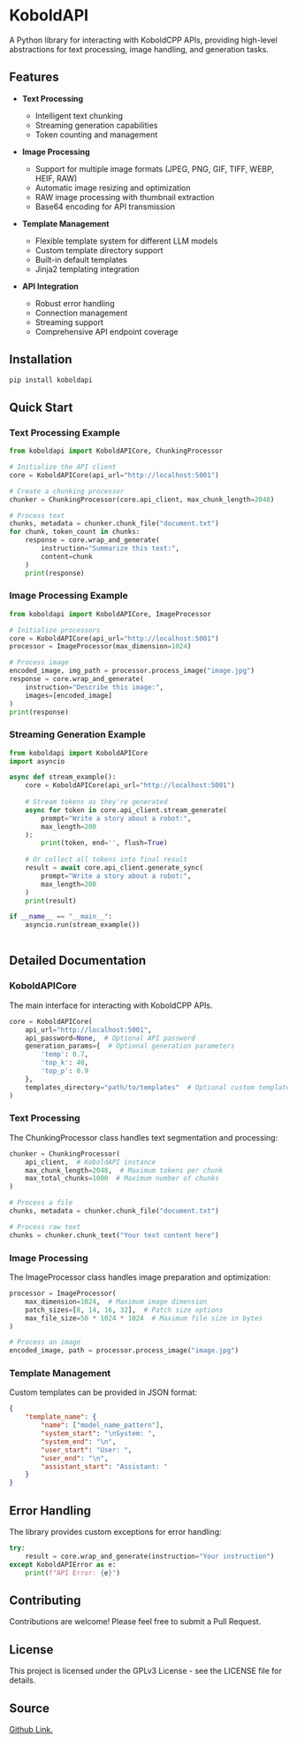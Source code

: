 # KoboldAPI

A Python library for interacting with KoboldCPP APIs, providing high-level abstractions for text processing, image handling, and generation tasks.

## Features

- **Text Processing**
  - Intelligent text chunking 
  - Streaming generation capabilities
  - Token counting and management

- **Image Processing**
  - Support for multiple image formats (JPEG, PNG, GIF, TIFF, WEBP, HEIF, RAW)
  - Automatic image resizing and optimization
  - RAW image processing with thumbnail extraction
  - Base64 encoding for API transmission

- **Template Management**
  - Flexible template system for different LLM models
  - Custom template directory support
  - Built-in default templates
  - Jinja2 templating integration

- **API Integration**
  - Robust error handling
  - Connection management
  - Streaming support
  - Comprehensive API endpoint coverage

## Installation

```bash
pip install koboldapi
```

## Quick Start

### Text Processing Example

```python
from koboldapi import KoboldAPICore, ChunkingProcessor

# Initialize the API client
core = KoboldAPICore(api_url="http://localhost:5001")

# Create a chunking processor
chunker = ChunkingProcessor(core.api_client, max_chunk_length=2048)

# Process text
chunks, metadata = chunker.chunk_file("document.txt")
for chunk, token_count in chunks:
    response = core.wrap_and_generate(
        instruction="Summarize this text:",
        content=chunk
    )
    print(response)
```

### Image Processing Example

```python
from koboldapi import KoboldAPICore, ImageProcessor

# Initialize processors
core = KoboldAPICore(api_url="http://localhost:5001")
processor = ImageProcessor(max_dimension=1024)

# Process image
encoded_image, img_path = processor.process_image("image.jpg")
response = core.wrap_and_generate(
    instruction="Describe this image:",
    images=[encoded_image]
)
print(response)
```

### Streaming Generation Example

```python
from koboldapi import KoboldAPICore
import asyncio

async def stream_example():
    core = KoboldAPICore(api_url="http://localhost:5001")
    
    # Stream tokens as they're generated
    async for token in core.api_client.stream_generate(
        prompt="Write a story about a robot:",
        max_length=200
    ):
        print(token, end='', flush=True)
    
    # Or collect all tokens into final result
    result = await core.api_client.generate_sync(
        prompt="Write a story about a robot:",
        max_length=200
    )
    print(result)

if __name__ == "__main__":
    asyncio.run(stream_example())
	
```

## Detailed Documentation

### KoboldAPICore

The main interface for interacting with KoboldCPP APIs.

```python
core = KoboldAPICore(
    api_url="http://localhost:5001",
    api_password=None,  # Optional API password
    generation_params={  # Optional generation parameters
        'temp': 0.7,
        'top_k': 40,
        'top_p': 0.9
    },
    templates_directory="path/to/templates"  # Optional custom templates
)
```

### Text Processing

The ChunkingProcessor class handles text segmentation and processing:

```python
chunker = ChunkingProcessor(
    api_client,  # KoboldAPI instance
    max_chunk_length=2048,  # Maximum tokens per chunk
    max_total_chunks=1000  # Maximum number of chunks
)

# Process a file
chunks, metadata = chunker.chunk_file("document.txt")

# Process raw text
chunks = chunker.chunk_text("Your text content here")
```

### Image Processing

The ImageProcessor class handles image preparation and optimization:

```python
processor = ImageProcessor(
    max_dimension=1024,  # Maximum image dimension
    patch_sizes=[8, 14, 16, 32],  # Patch size options
    max_file_size=50 * 1024 * 1024  # Maximum file size in bytes
)

# Process an image
encoded_image, path = processor.process_image("image.jpg")
```

### Template Management

Custom templates can be provided in JSON format:

```json
{
    "template_name": {
        "name": ["model_name_pattern"],
        "system_start": "\nSystem: ",
        "system_end": "\n",
        "user_start": "User: ",
        "user_end": "\n",
        "assistant_start": "Assistant: "
    }
}
```

## Error Handling

The library provides custom exceptions for error handling:

```python
try:
    result = core.wrap_and_generate(instruction="Your instruction")
except KoboldAPIError as e:
    print(f"API Error: {e}")
```

## Contributing

Contributions are welcome! Please feel free to submit a Pull Request.

## License

This project is licensed under the GPLv3 License - see the LICENSE file for details.

## Source

[Github Link.](https://github.com/jabberjabberjabber/koboldapi-python)
